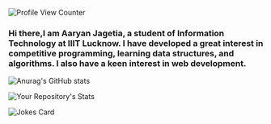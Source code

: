 <!-- # ajagetia2001 -->

![Profile View Counter](https://komarev.com/ghpvc/?username=ajagetia2001)




### Hi there,I am Aaryan Jagetia, a student of Information Technology at IIIT Lucknow. I have developed a great interest in competitive programming, learning data structures, and algorithms. I also have a keen interest in web development.





![Anurag's GitHub stats](https://github-readme-stats.vercel.app/api?username=ajagetia2001&theme=dark&show_icons=true)





![Your Repository's Stats](https://github-readme-stats.vercel.app/api/top-langs/?username=ajagetia2001&theme=dark)



![Jokes Card](https://readme-jokes.vercel.app/api)
